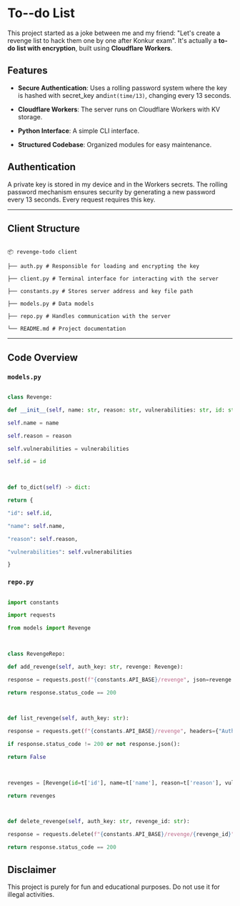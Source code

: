 



# To--do List


This project started as a joke between me and my friend: "Let's create a revenge list to hack them one by one after Konkur exam".
It's actually a **to-do list with encryption**, built using **Cloudflare Workers**.

  

## Features

- **Secure Authentication**: Uses a rolling password system where the key is hashed with secret_key and`int(time/13)`, changing every 13 seconds.

- **Cloudflare Workers**: The server runs on Cloudflare Workers with KV storage.

- **Python Interface**: A simple CLI interface.

- **Structured Codebase**: Organized modules for easy maintenance.

  

## Authentication

A private key is stored in my device and in the Workers secrets. The rolling password mechanism ensures security by generating a new password every 13 seconds. Every request requires this key.

  

---

  

## Client Structure

```plaintext

📦 revenge-todo client

├── auth.py # Responsible for loading and encrypting the key

├── client.py # Terminal interface for interacting with the server

├── constants.py # Stores server address and key file path

├── models.py # Data models

├── repo.py # Handles communication with the server

└── README.md # Project documentation

```

  

---

  

## Code Overview

  

### `models.py`

```python

class Revenge:

def __init__(self, name: str, reason: str, vulnerabilities: str, id: str = None):

self.name = name

self.reason = reason

self.vulnerabilities = vulnerabilities

self.id = id

  

def to_dict(self) -> dict:

return {

"id": self.id,

"name": self.name,

"reason": self.reason,

"vulnerabilities": self.vulnerabilities

}

```

  

### `repo.py`

```python

import constants

import requests

from models import Revenge

  

class RevengeRepo:

def add_revenge(self, auth_key: str, revenge: Revenge):

response = requests.post(f"{constants.API_BASE}/revenge", json=revenge.to_dict(), headers={"Authorization": auth_key})

return response.status_code == 200

  

def list_revenge(self, auth_key: str):

response = requests.get(f"{constants.API_BASE}/revenge", headers={"Authorization": auth_key})

if response.status_code != 200 or not response.json():

return False

  

revenges = [Revenge(id=t['id'], name=t['name'], reason=t['reason'], vulnerabilities=t['vulnerabilities']) for t in response.json()]

return revenges

  

def delete_revenge(self, auth_key: str, revenge_id: str):

response = requests.delete(f"{constants.API_BASE}/revenge/{revenge_id}", headers={"Authorization": auth_key})

return response.status_code == 200

```

  

## Disclaimer

This project is purely for fun and educational purposes. Do not use it for illegal activities.
